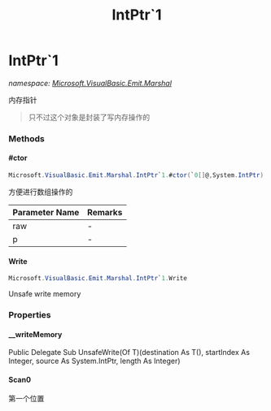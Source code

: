 ﻿---
title: IntPtr`1
---

# IntPtr`1
_namespace: [Microsoft.VisualBasic.Emit.Marshal](N-Microsoft.VisualBasic.Emit.Marshal.html)_

内存指针

> 只不过这个对象是封装了写内存操作的


### Methods

#### #ctor
```csharp
Microsoft.VisualBasic.Emit.Marshal.IntPtr`1.#ctor(`0[]@,System.IntPtr)
```
方便进行数组操作的

|Parameter Name|Remarks|
|--------------|-------|
|raw|-|
|p|-|


#### Write
```csharp
Microsoft.VisualBasic.Emit.Marshal.IntPtr`1.Write
```
Unsafe write memory


### Properties

#### __writeMemory
Public Delegate Sub UnsafeWrite(Of T)(destination As T(), startIndex As Integer, source As System.IntPtr, length As Integer)
#### Scan0
第一个位置
